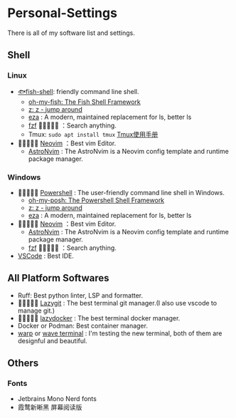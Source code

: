 # Personal-Settings

There is all of my software list and settings.

## Shell

### Linux

- [🐟fish-shell](https://github.com/fish-shell/fish-shell): friendly command line shell.
  - [oh-my-fish: The Fish Shell Framework](https://github.com/oh-my-fish/oh-my-fish)
  - [z: z - jump around](https://github.com/rupa/z)
  - [eza](https://github.com/eza-community/eza) : A modern, maintained replacement for ls, better ls
  - [fzf](https://github.com/junegunn/fzf) 🌟🌟🌟🌟🌟 ：Search anything.
  - Tmux: ` sudo apt install tmux ` [Tmux使用手册](https://louiszhai.github.io/2017/09/30/tmux/)
- 🌟🌟🌟🌟🌟 [Neovim](https://neovim.io/) ：Best vim Editor.
  - [AstroNvim](https://github.com/AstroNvim/AstroNvim) : The AstroNvim is a Neovim config template and runtime package manager.

### Windows

- 🌟🌟🌟🌟🌟 [Powershell](https://learn.microsoft.com/zh-cn/powershell/scripting/install/installing-powershell-on-windows?view=powershell-7.4) : The user-friendly command line shell in Windows.
  - [oh-my-posh: The Powershell Shell Framework](https://ohmyposh.dev/)
  - [z: z - jump around](https://github.com/rupa/z)
  - [eza](https://github.com/eza-community/eza) : A modern, maintained replacement for ls, better ls
- 🌟🌟🌟🌟🌟 [Neovim](https://neovim.io/) ：Best vim Editor.
  - [AstroNvim](https://github.com/AstroNvim/AstroNvim) : The AstroNvim is a Neovim config template and runtime package manager.
  - [fzf](https://github.com/junegunn/fzf) 🌟🌟🌟🌟🌟 ：Search anything.
- [VSCode](https://code.visualstudio.com/) : Best IDE.

## All Platform Softwares

- Ruff: Best python linter, LSP and formatter.
- 🌟🌟🌟🌟🌟 [Lazygit](https://github.com/jesseduffield/lazygit) : The best terminal git manager.(I also use vscode to manage git.)
- 🌟🌟🌟🌟🌟 [lazydocker](https://github.com/jesseduffield/lazydocker) : The best terminal docker manager.
- Docker or Podman: Best container manager.
- [warp](https://www.warp.dev/) or [wave terminal](https://www.waveterm.dev/) : I'm testing the new terminal, both of them are designful and beautiful.

## Others

### Fonts

- Jetbrains Mono Nerd fonts
- 霞鹜新晰黑 屏幕阅读版